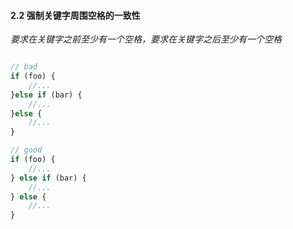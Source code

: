 #### 2.2 强制关键字周围空格的一致性
*要求在关键字之前至少有一个空格，要求在关键字之后至少有一个空格*
```javascript

// bad
if (foo) {
    //...
}else if (bar) {
    //...
}else {
    //...
}

// good
if (foo) {
    //...
} else if (bar) {
    //...
} else {
    //...
}
```